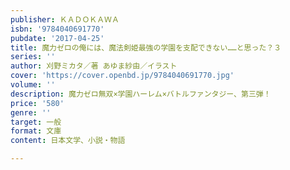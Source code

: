 ```yaml
---
publisher: ＫＡＤＯＫＡＷＡ
isbn: '9784040691770'
pubdate: '2017-04-25'
title: 魔力ゼロの俺には、魔法剣姫最強の学園を支配できない……と思った？３
series: ''
author: 刈野ミカタ／著 あゆま紗由／イラスト
cover: 'https://cover.openbd.jp/9784040691770.jpg'
volume: ''
description: 魔力ゼロ無双×学園ハーレム×バトルファンタジー、第三弾！
price: '580'
genre: ''
target: 一般
format: 文庫
content: 日本文学、小説・物語

---
```

